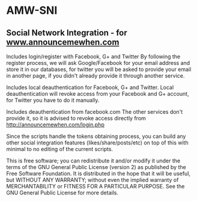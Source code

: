 AMW-SNI
=======

Social Network Integration - for www.announcemewhen.com
---------------------

Includes login/register with Facebook, G+ and Twitter
By following the register process, we will ask Google/Facebook for your email address and store it in our databases, for twitter you will be asked to provide your email in another page, if you didn't already provide it through another service.

Includes local deauthentication for Facebook, G+ and Twitter. 
Local deauthentication will revoke access from your Facebook and G+ account, for Twitter you have to do it manually.

Includes deauthentication from facebook.com
The other services don't provide it, so it is advised to revoke access directly from http://announcemewhen.com/login.php

Since the scripts handle the tokens obtaining process, you can build any other social integration features (likes/share/posts/etc) on top of this with minimal to no editing of the current scripts.


This is free software; you can redistribute it and/or modify it under
    the terms of the GNU General Public License (version 2) as published by the
    Free Software Foundation. It is distributed in the hope that it will be useful, but
    WITHOUT ANY WARRANTY; without even the implied warranty of MERCHANTABILITY
    or FITNESS FOR A PARTICULAR PURPOSE.  See the GNU General Public License for
    more details.
